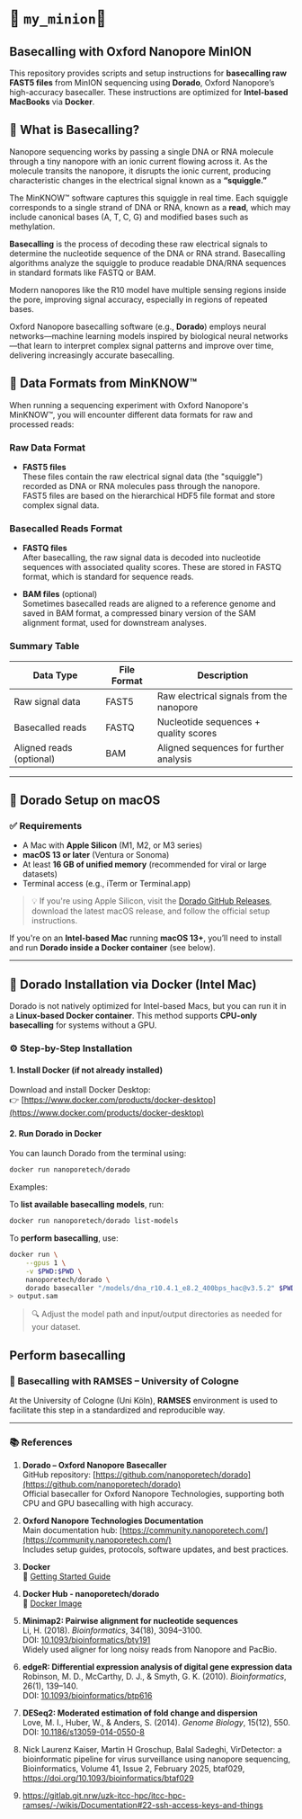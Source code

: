 # 🧬 `my_minion`🦠 

## Basecalling with Oxford Nanopore MinION

This repository provides scripts and setup instructions for **basecalling raw FAST5 files** from MinION sequencing using **Dorado**, Oxford Nanopore’s high-accuracy basecaller. These instructions are optimized for **Intel-based MacBooks** via **Docker**.

## 📖 What is Basecalling?

Nanopore sequencing works by passing a single DNA or RNA molecule through a tiny nanopore with an ionic current flowing across it. As the molecule transits the nanopore, it disrupts the ionic current, producing characteristic changes in the electrical signal known as a **“squiggle.”**

The MinKNOW™ software captures this squiggle in real time. Each squiggle corresponds to a single strand of DNA or RNA, known as a **read**, which may include canonical bases (A, T, C, G) and modified bases such as methylation.

**Basecalling** is the process of decoding these raw electrical signals to determine the nucleotide sequence of the DNA or RNA strand. Basecalling algorithms analyze the squiggle to produce readable DNA/RNA sequences in standard formats like FASTQ or BAM.

Modern nanopores like the R10 model have multiple sensing regions inside the pore, improving signal accuracy, especially in regions of repeated bases.

Oxford Nanopore basecalling software (e.g., **Dorado**) employs neural networks—machine learning models inspired by biological neural networks—that learn to interpret complex signal patterns and improve over time, delivering increasingly accurate basecalling.

## 📂 Data Formats from MinKNOW™

When running a sequencing experiment with Oxford Nanopore's MinKNOW™, you will encounter different data formats for raw and processed reads:

### Raw Data Format

- **FAST5 files**  
  These files contain the raw electrical signal data (the "squiggle") recorded as DNA or RNA molecules pass through the nanopore.  
  FAST5 files are based on the hierarchical HDF5 file format and store complex signal data.

### Basecalled Reads Format

- **FASTQ files**  
  After basecalling, the raw signal data is decoded into nucleotide sequences with associated quality scores. These are stored in FASTQ format, which is standard for sequence reads.

- **BAM files** (optional)  
  Sometimes basecalled reads are aligned to a reference genome and saved in BAM format, a compressed binary version of the SAM alignment format, used for downstream analyses.

### Summary Table

| Data Type           | File Format | Description                               |
|---------------------|-------------|-------------------------------------------|
| Raw signal data     | FAST5       | Raw electrical signals from the nanopore  |
| Basecalled reads    | FASTQ       | Nucleotide sequences + quality scores     |
| Aligned reads (optional) | BAM       | Aligned sequences for further analysis    |

---

## 🍏 Dorado Setup on macOS

### ✅ Requirements

- A Mac with **Apple Silicon** (M1, M2, or M3 series)
- **macOS 13 or later** (Ventura or Sonoma)
- At least **16 GB of unified memory** (recommended for viral or large datasets)
- Terminal access (e.g., iTerm or Terminal.app)

> 💡 If you're using Apple Silicon, visit the [Dorado GitHub Releases](https://github.com/nanoporetech/dorado/releases), download the latest macOS release, and follow the official setup instructions.

If you're on an **Intel-based Mac** running **macOS 13+**, you’ll need to install and run **Dorado inside a Docker container** (see below).

---

## 🐳 Dorado Installation via Docker (Intel Mac)

Dorado is not natively optimized for Intel-based Macs, but you can run it in a **Linux-based Docker container**. This method supports **CPU-only basecalling** for systems without a GPU.

### ⚙️ Step-by-Step Installation

#### 1. Install Docker (if not already installed)

Download and install Docker Desktop:  
👉 [https://www.docker.com/products/docker-desktop](https://www.docker.com/products/docker-desktop)

#### 2. Run Dorado in Docker

You can launch Dorado from the terminal using:

```bash
docker run nanoporetech/dorado
```
Examples:

To **list available basecalling models**, run:

```bash
docker run nanoporetech/dorado list-models
```

To **perform basecalling**, use:

```bash
docker run \
    --gpus 1 \
    -v $PWD:$PWD \
    nanoporetech/dorado \
    dorado basecaller "/models/dna_r10.4.1_e8.2_400bps_hac@v3.5.2" $PWD/fast5/ \
> output.sam
```
> 🔍 Adjust the model path and input/output directories as needed for your dataset.

## Perform basecalling

### 📖 Basecalling with RAMSES – University of Cologne

At the University of Cologne (Uni Köln), **RAMSES** environment is used to facilitate this step in a standardized and reproducible way.



---
### 📚 References

1. **Dorado – Oxford Nanopore Basecaller**  
   GitHub repository: [https://github.com/nanoporetech/dorado](https://github.com/nanoporetech/dorado)  
   Official basecaller for Oxford Nanopore Technologies, supporting both CPU and GPU basecalling with high accuracy.

2. **Oxford Nanopore Technologies Documentation**  
   Main documentation hub: [https://community.nanoporetech.com/](https://community.nanoporetech.com/)  
   Includes setup guides, protocols, software updates, and best practices.
   
3. **Docker**  
  🔗 [Getting Started Guide](https://www.docker.com/get-started)

4. **Docker Hub - nanoporetech/dorado**  
  🔗 [Docker Image](https://hub.docker.com/r/nanoporetech/dorado)

5. **Minimap2: Pairwise alignment for nucleotide sequences**  
   Li, H. (2018). *Bioinformatics*, 34(18), 3094–3100.  
   DOI: [10.1093/bioinformatics/bty191](https://doi.org/10.1093/bioinformatics/bty191)  
   Widely used aligner for long noisy reads from Nanopore and PacBio.

6. **edgeR: Differential expression analysis of digital gene expression data**  
   Robinson, M. D., McCarthy, D. J., & Smyth, G. K. (2010). *Bioinformatics*, 26(1), 139–140.  
   DOI: [10.1093/bioinformatics/btp616](https://doi.org/10.1093/bioinformatics/btp616)

7. **DESeq2: Moderated estimation of fold change and dispersion**  
   Love, M. I., Huber, W., & Anders, S. (2014). *Genome Biology*, 15(12), 550.  
   DOI: [10.1186/s13059-014-0550-8](https://doi.org/10.1186/s13059-014-0550-8)

8. Nick Laurenz Kaiser, Martin H Groschup, Balal Sadeghi, VirDetector: a bioinformatic pipeline for virus surveillance using nanopore sequencing, Bioinformatics, Volume 41, Issue 2, February 2025, btaf029, https://doi.org/10.1093/bioinformatics/btaf029

9. https://gitlab.git.nrw/uzk-itcc-hpc/itcc-hpc-ramses/-/wikis/Documentation#22-ssh-access-keys-and-things
